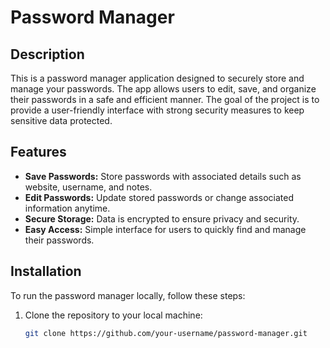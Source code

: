 # Password Manager

## Description

This is a password manager application designed to securely store and manage your passwords. The app allows users to edit, save, and organize their passwords in a safe and efficient manner. The goal of the project is to provide a user-friendly interface with strong security measures to keep sensitive data protected.

## Features

- **Save Passwords:** Store passwords with associated details such as website, username, and notes.
- **Edit Passwords:** Update stored passwords or change associated information anytime.
- **Secure Storage:** Data is encrypted to ensure privacy and security.
- **Easy Access:** Simple interface for users to quickly find and manage their passwords.

## Installation

To run the password manager locally, follow these steps:

1. Clone the repository to your local machine:
   ```bash
   git clone https://github.com/your-username/password-manager.git
